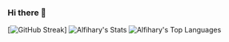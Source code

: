 ### Hi there 👋
[![GitHub Streak](https://github-readme-streak-stats.herokuapp.com?user=Alfihary&theme=blood-dark&hide_border=true&border_radius=11.2&locale=es&date_format=j%20M%5B%20Y%5D)]
![Alfihary's Stats](https://github-readme-stats.vercel.app/api?username=Alfihary&theme=react&show_icons=true&hide_border=true&count_private=true)
![Alfihary's Top Languages](https://github-readme-stats.vercel.app/api/top-langs/?username=Alfihary&theme=react&show_icons=true&hide_border=true&layout=compact)
<!--
**Alfihary/Alfihary** is a ✨ _special_ ✨ repository because its `README.md` (this file) appears on your GitHub profile.

Here are some ideas to get you started:

- 🔭 I’m currently working on ...
- 🌱 I’m currently learning ...
- 👯 I’m looking to collaborate on ...
- 🤔 I’m looking for help with ...
- 💬 Ask me about ...
- 📫 How to reach me: ...
- 😄 Pronouns: ...
- ⚡ Fun fact: ...
-->
